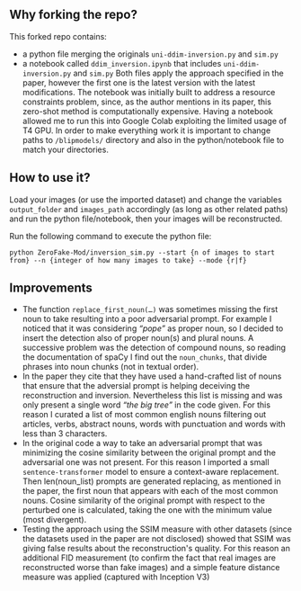 ## Why forking the repo?
This forked repo contains:
- a python file merging the originals `uni-ddim-inversion.py` and `sim.py`
- a notebook called `ddim_inversion.ipynb` that includes `uni-ddim-inversion.py` and `sim.py`
Both files apply the approach specified in the paper, however the first one is the latest version with the latest modifications. The notebook was initially built to address a resource constraints problem, since, as the author mentions in its paper, this zero-shot method is computationally expensive. Having a notebook allowed me to run this into Google Colab exploiting the limited usage of T4 GPU.
In order to make everything work it is important to change paths to `/blipmodels/` directory and also in the python/notebook file to match your directories.

## How to use it?
Load your images (or use the imported dataset) and change the variables `output_folder` and `images_path` accordingly (as long as other related paths) and run the python file/notebook, then your images will be reconstructed. 

Run the following command to execute the python file:
```
python ZeroFake-Mod/inversion_sim.py --start {n of images to start from} --n {integer of how many images to take} --mode {r|f}
```

## Improvements
- The function `replace_first_noun(…)` was sometimes missing the first noun to take resulting into a poor adversarial prompt. For example I noticed that it was considering *“pope”* as proper noun, so I decided to insert the detection also of proper noun(s) and plural nouns. A successive problem was the detection of compound nouns, so reading the documentation of spaCy I find out the `noun_chunks`, that divide phrases into noun chunks (not in textual order).
- In the paper they cite that they have used a hand-crafted list of nouns that ensure that the adversial prompt is helping deceiving the reconstruction and inversion. Nevertheless this list is missing and was only present a single word *“the big tree”* in the code given. For this reason I curated a list of most common english nouns filtering out articles, verbs, abstract nouns, words with punctuation and words with less than 3 characters.
- In the original code a way to take an adversarial prompt that was minimizing the cosine similarity between the original prompt and the adversarial one was not present. For this reason I imported a small `sentence-transformer` model to ensure a context-aware replacement. Then len(noun_list) prompts are generated replacing, as mentioned in the paper, the first noun that appears with each of the most common nouns. Cosine similarity of the original prompt with respect to the perturbed one is calculated, taking the one with the minimum value (most divergent).
- Testing the approach using the SSIM measure with other datasets (since the datasets used in the paper are not disclosed) showed that SSIM was giving false results about the reconstruction's quality. For this reason an additional FID measurement (to confirm the fact that real images are reconstructed worse than fake images) and a simple feature distance measure was applied (captured with Inception V3)





